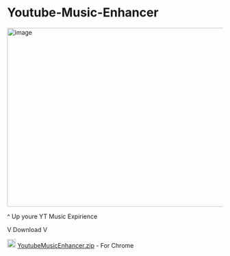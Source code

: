 # Youtube-Music-Enhancer
<img width="916" height="418" alt="image" src="https://github.com/user-attachments/assets/6bb93420-6638-4f64-982a-7ac83b28b78c" />
<p>^ Up youre YT Music Expirience</p>
<p>V Download V</p>
<p><img width="20px" height="20px" alt="image" src="https://www.svgrepo.com/show/354957/document-zip.svg" /> <a href="#">YoutubeMusicEnhancer.zip</a> - For Chrome</p>

